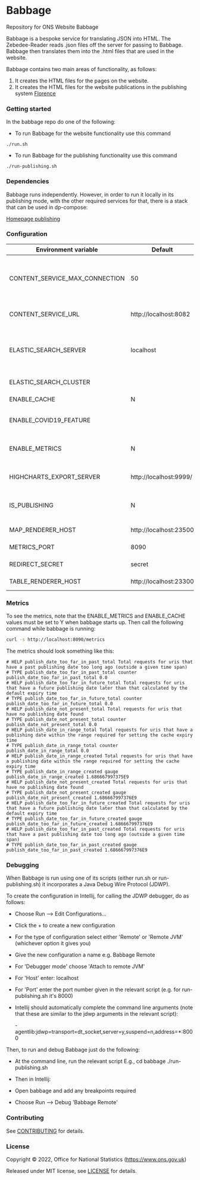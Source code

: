 Babbage
========

Repository for ONS Website Babbage

Babbage is a bespoke service for translating JSON into HTML. The Zebedee-Reader reads .json files off the server for passing to Babbage. Babbage then translates them into the .html files that are used in the website.

Babbage contains two main areas of functionality, as follows:

1. It creates the HTML files for the pages on the website.
2. It creates the HTML files for the website publications in the publishing system [Florence](https://github.com/ONSdigital/florence)

### Getting started

In the babbage repo do one of the following:

* To run Babbage for the website functionality use this command

```shell script
./run.sh
```

* To run Babbage for the publishing functionality use this command

```shell script
./run-publishing.sh
```

### Dependencies

Babbage runs independently. However, in order to run it locally in its publishing mode, with the other required services for that, there is a stack that can be used in dp-compose:

[Homepage publishing](https://github.com/ONSdigital/dp-compose/tree/main/v2/stacks#homepage-publishing)

### Configuration

| Environment variable          | Default                | Description
| ------------------------------| -----------------------|-------------------------------------------------------------
| CONTENT_SERVICE_MAX_CONNECTION| 50                     | The maximum number of connections Babbage can make to the content service
| CONTENT_SERVICE_URL           | http://localhost:8082  | The URL to the content service (zebedee)
| ELASTIC_SEARCH_SERVER         | localhost              | The elastic search host and port (The http:// scheme prefix is added programmatically)
| ELASTIC_SEARCH_CLUSTER        |                        | The elastic search cluster
| ENABLE_CACHE                  | N                      | Switch to use (or not) the cache
| ENABLE_COVID19_FEATURE        |                        | Switch to use (or not) the covid feature
| ENABLE_METRICS                | N                      | Switch to collect (or not) metrics about cache expiry times
| HIGHCHARTS_EXPORT_SERVER      | http://localhost:9999/ | The URL to the highcharts export server
| IS_PUBLISHING                 | N                      | Switch to use (or not) the publishing functionality
| MAP_RENDERER_HOST             | http://localhost:23500 | The URL to the map renderer
| METRICS_PORT                  | 8090                   | The port for the metrics URL
| REDIRECT_SECRET               | secret                 | The code for the redirect
| TABLE_RENDERER_HOST           | http://localhost:23300 | The URL to the table renderer

### Metrics

To see the metrics, note that the ENABLE_METRICS and ENABLE_CACHE values must be set to Y when babbage starts up. Then call the following command while babbage is running:

```bash
curl -s http://localhost:8090/metrics
```

The metrics should look something like this:

```shell
# HELP publish_date_too_far_in_past_total Total requests for uris that have a past publishing date too long ago (outside a given time span)
# TYPE publish_date_too_far_in_past_total counter
publish_date_too_far_in_past_total 0.0
# HELP publish_date_too_far_in_future_total Total requests for uris that have a future publishing date later than that calculated by the default expiry time
# TYPE publish_date_too_far_in_future_total counter
publish_date_too_far_in_future_total 0.0
# HELP publish_date_not_present_total Total requests for uris that have no publishing date found
# TYPE publish_date_not_present_total counter
publish_date_not_present_total 0.0
# HELP publish_date_in_range_total Total requests for uris that have a publishing date within the range required for setting the cache expiry time
# TYPE publish_date_in_range_total counter
publish_date_in_range_total 0.0
# HELP publish_date_in_range_created Total requests for uris that have a publishing date within the range required for setting the cache expiry time
# TYPE publish_date_in_range_created gauge
publish_date_in_range_created 1.686667997375E9
# HELP publish_date_not_present_created Total requests for uris that have no publishing date found
# TYPE publish_date_not_present_created gauge
publish_date_not_present_created 1.686667997376E9
# HELP publish_date_too_far_in_future_created Total requests for uris that have a future publishing date later than that calculated by the default expiry time
# TYPE publish_date_too_far_in_future_created gauge
publish_date_too_far_in_future_created 1.686667997376E9
# HELP publish_date_too_far_in_past_created Total requests for uris that have a past publishing date too long ago (outside a given time span)
# TYPE publish_date_too_far_in_past_created gauge
publish_date_too_far_in_past_created 1.686667997376E9
```

### Debugging

When Babbage is run using one of its scripts (either run.sh or run-publishing.sh) it incorporates a Java Debug Wire Protocol (JDWP).

To create the configuration in Intellij, for calling the JDWP debugger, do as follows:

- Choose Run --> Edit Configurations...
- Click the + to create a new configuration
- For the type of configuration select either 'Remote' or 'Remote JVM' (whichever option it gives you)
- Give the new configuration a name e.g. Babbage Remote
- For 'Debugger mode' choose 'Attach to remote JVM'
- For 'Host' enter: localhost
- For 'Port' enter the port number given in the relevant script (e.g. for run-publishing.sh it's 8000)
- Intellij should automatically complete the command line arguments (note that these are similar to the jdwp arguments in the relevant script):

  -agentlib:jdwp=transport=dt_socket,server=y,suspend=n,address=*:8000

Then, to run and debug Babbage just do the following:

- At the command line, run the relevant script E.g.,
cd babbage
./run-publishing.sh

- Then in Intellij:
- Open babbage and add any breakpoints required
- Choose Run --> Debug 'Babbage Remote'

### Contributing

See [CONTRIBUTING](CONTRIBUTING.md) for details.

### License

Copyright © 2022, Office for National Statistics (https://www.ons.gov.uk)

Released under MIT license, see [LICENSE](LICENSE.md) for details.